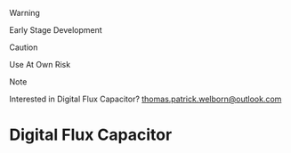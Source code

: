 > [!WARNING]  
> Early Stage Development  

> [!CAUTION]  
> Use At Own Risk  

> [!NOTE]  
> Interested in Digital Flux Capacitor? 
> thomas.patrick.welborn@outlook.com

# Digital Flux Capacitor